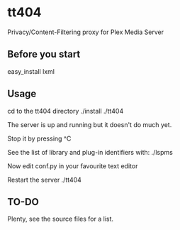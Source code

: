 tt404
===============

Privacy/Content-Filtering proxy for Plex Media Server

Before you start
----------------
easy_install lxml

Usage
-----
cd to the tt404 directory
	./install
	./tt404

The server is up and running but it doesn't do much yet.

Stop it by pressing ^C

See the list of library and plug-in identifiers with:
	./lspms

Now edit conf.py in your favourite text editor

Restart the server
	./tt404

TO-DO
-----
Plenty, see the source files for a list.